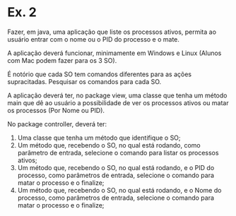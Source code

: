 # Ex. 2 

Fazer, em java, uma aplicação que liste os processos ativos, permita ao usuário entrar com o nome ou o PID do processo e o mate. 

A aplicação deverá funcionar, minimamente em Windows e Linux (Alunos com Mac podem fazer para os 3 SO). 

É notório que cada SO tem comandos diferentes para as ações supracitadas. Pesquisar os comandos para cada SO. 

A aplicação deverá ter, no package view, uma classe que tenha um método main que dê ao usuário a possibilidade de ver os processos ativos ou matar os processos (Por Nome ou PID).

No package controller, deverá ter: 

1. Uma classe que tenha um método que identifique o SO; 
2. Um método que, recebendo o SO, no qual está rodando, como parâmetro de entrada, selecione o comando para listar os processos ativos; 
3. Um método que, recebendo o SO, no qual está rodando, e o PID do processo, como parâmetros de entrada, selecione o comando para matar o processo e o finalize; 
4. Um método que, recebendo o SO, no qual está rodando, e o Nome do processo, como parâmetros de entrada, selecione o comando para matar o processo e o finalize;